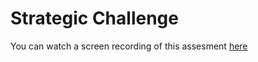 # Strategic Challenge

You can watch a screen recording of this assesment [here](https://youtu.be/yb3tg3JYUpU)
